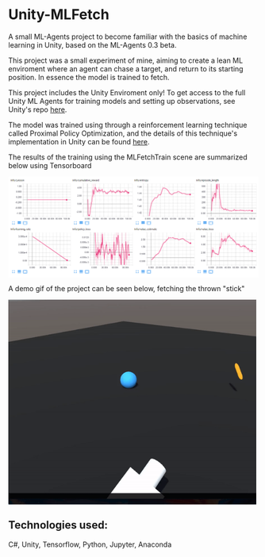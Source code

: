 # Unity-MLFetch
A small ML-Agents project to become familiar with the basics of machine learning in Unity, based on the ML-Agents 0.3 beta.

This project was a small experiment of mine, aiming to create a lean ML enviroment where an agent can chase a target, and return to its starting position. In essence the model is trained to fetch. 

This project includes the Unity Enviroment only! To get access to the full Unity ML Agents for training models and setting up observations, see Unity's repo [here](https://github.com/Unity-Technologies/ml-agents).

The model was trained using through a reinforcement learning technique called Proximal Policy Optimization, and the details of this technique's implementation in Unity can be found [here](https://github.com/Unity-Technologies/ml-agents/blob/master/docs/Training-PPO.md).

The results of the training using the MLFetchTrain scene are summarized below using Tensorboard

<img src="Docs/TensorBoardResults.png" align="middle" width="1000"/>

A demo gif of the project can be seen below, fetching the thrown "stick"

<img src="Docs/demogif.gif" align="middle" width="500"/>

## Technologies used: 
C#, Unity, Tensorflow, Python, Jupyter, Anaconda
